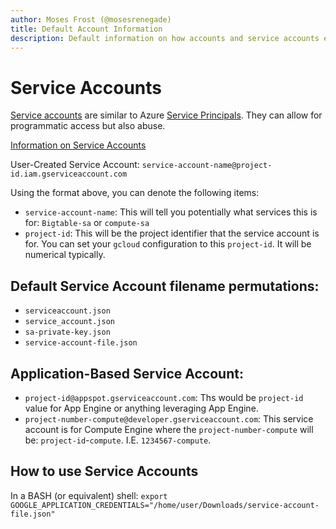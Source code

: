 ```yaml
---
author: Moses Frost (@mosesrenegade)
title: Default Account Information
description: Default information on how accounts and service accounts exist in GCP
---
```


# Service Accounts

[Service accounts](https://cloud.google.com/iam/docs/service-accounts) are similar to Azure [Service Principals](https://docs.microsoft.com/en-us/azure/active-directory/develop/app-objects-and-service-principals). They can allow for programmatic access but also abuse. 

[Information on Service Accounts](https://cloud.google.com/iam/docs/creating-managing-service-account-keys)

User-Created Service Account: `service-account-name@project-id.iam.gserviceaccount.com`

Using the format above, you can denote the following items:

- `service-account-name`: This will tell you potentially what services this is for: `Bigtable-sa` or `compute-sa`
- `project-id`: This will be the project identifier that the service account is for. You can set your `gcloud` configuration to this `project-id`. It will be numerical typically.

## Default Service Account filename permutations: 

* `serviceaccount.json`
* `service_account.json`
* `sa-private-key.json`
* `service-account-file.json`

## Application-Based Service Account:

- `project-id@appspot.gserviceaccount.com`: Ths would be `project-id` value for App Engine or anything leveraging App Engine.
- `project-number-compute@developer.gserviceaccount.com`: This service account is for Compute Engine where the `project-number-compute` will be: `project-id`-`compute`. I.E. `1234567-compute`.

## How to use Service Accounts

In a BASH (or equivalent) shell: `export GOOGLE_APPLICATION_CREDENTIALS="/home/user/Downloads/service-account-file.json"`

